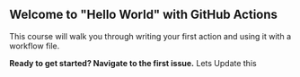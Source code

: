 ## Welcome to "Hello World" with GitHub Actions

This course will walk you through writing your first action and using it with a workflow file. 

**Ready to get started? Navigate to the first issue.**
Lets Update this
